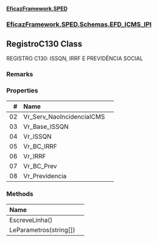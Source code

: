 #### [EficazFramework.SPED](EficazFrameworkSPED.md 'EficazFramework SPED')
### [EficazFramework.SPED.Schemas.EFD_ICMS_IPI](EficazFramework.SPED.Schemas.EFD_ICMS_IPI.md 'EficazFramework.SPED.Schemas.EFD_ICMS_IPI')

## RegistroC130 Class

REGISTRO C130: ISSQN, IRRF E PREVIDÊNCIA SOCIAL

### Remarks
### Properties

| # | Name | |
| ---: | :--- | :--- |
| 02 | Vr_Serv_NaoIncidenciaICMS |  |
| 03 | Vr_Base_ISSQN |  |
| 04 | Vr_ISSQN |  |
| 05 | Vr_BC_IRRF |  |
| 06 | Vr_IRRF |  |
| 07 | Vr_BC_Prev |  |
| 08 | Vr_Previdencia |  |
### Methods

| Name | |
| :--- | :--- |
| EscreveLinha() |  |
| LeParametros(string[]) |  |
